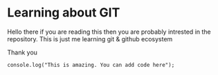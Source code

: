 # Learning about GIT

Hello there if you are reading this then you are probably intrested in the repository. 
This is just me learning git & github ecosystem

Thank you 

``` JS
console.log("This is amazing. You can add code here");

```